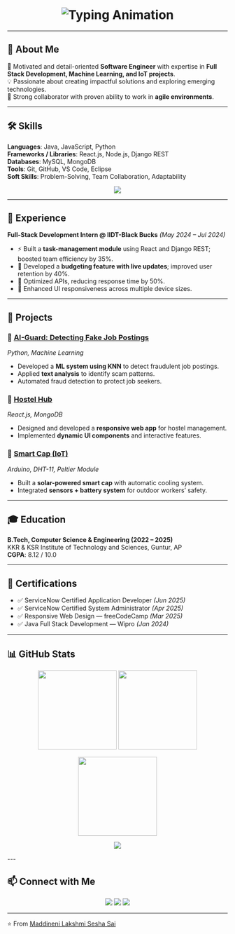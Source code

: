 <!-- Profile README for Maddineni Lakshmi Sesha Sai -->

<!-- Animated Header -->
<h1 align="center">
  <img src="https://readme-typing-svg.herokuapp.com?font=Roboto+Slab&size=26&duration=3000&pause=1000&color=00C7F7&center=true&vCenter=true&width=800&lines=Hi+👋,+I'm+Maddineni+Lakshmi+Sesha+Sai!;Software+Engineer+%7C+Full+Stack+Developer;Always+Learning+%26+Building+Innovations" alt="Typing Animation" />
</h1>

---

## 🚀 About Me  

🌟 Motivated and detail-oriented **Software Engineer** with expertise in **Full Stack Development, Machine Learning, and IoT projects**.  
💡 Passionate about creating impactful solutions and exploring emerging technologies.  
🤝 Strong collaborator with proven ability to work in **agile environments**.  

---

## 🛠️ Skills  

**Languages**: Java, JavaScript, Python  
**Frameworks / Libraries**: React.js, Node.js, Django REST  
**Databases**: MySQL, MongoDB  
**Tools**: Git, GitHub, VS Code, Eclipse  
**Soft Skills**: Problem-Solving, Team Collaboration, Adaptability  

<p align="center">
  <img src="https://skillicons.dev/icons?i=java,js,react,nodejs,python,mysql,mongodb,git,github,vscode,eclipse" />
</p>

---

## 💼 Experience  

**Full-Stack Development Intern @ IIDT-Black Bucks** *(May 2024 – Jul 2024)*  
- ⚡ Built a **task-management module** using React and Django REST; boosted team efficiency by 35%.  
- 💸 Developed a **budgeting feature with live updates**; improved user retention by 40%.  
- 🚀 Optimized APIs, reducing response time by 50%.  
- 📱 Enhanced UI responsiveness across multiple device sizes.  

---

## 📂 Projects  

### 🔹 [AI-Guard: Detecting Fake Job Postings](#)
*Python, Machine Learning*  
- Developed a **ML system using KNN** to detect fraudulent job postings.  
- Applied **text analysis** to identify scam patterns.  
- Automated fraud detection to protect job seekers.  

### 🔹 [Hostel Hub](#)
*React.js, MongoDB*  
- Designed and developed a **responsive web app** for hostel management.  
- Implemented **dynamic UI components** and interactive features.  

### 🔹 [Smart Cap (IoT)](#)
*Arduino, DHT-11, Peltier Module*  
- Built a **solar-powered smart cap** with automatic cooling system.  
- Integrated **sensors + battery system** for outdoor workers’ safety.  

---

## 🎓 Education  

**B.Tech, Computer Science & Engineering (2022 – 2025)**  
KKR & KSR Institute of Technology and Sciences, Guntur, AP  
**CGPA**: 8.12 / 10.0  

---

## 📜 Certifications  

- ✅ ServiceNow Certified Application Developer *(Jun 2025)*  
- ✅ ServiceNow Certified System Administrator *(Apr 2025)*  
- ✅ Responsive Web Design — freeCodeCamp *(Mar 2025)*  
- ✅ Java Full Stack Development — Wipro *(Jan 2024)*  

---

## 📊 GitHub Stats  

<p align="center">
  <img src="https://github-readme-stats.vercel.app/api?username=SeshaSai07&show_icons=true&theme=radical" height="180" />
  <img src="https://github-readme-stats.vercel.app/api/top-langs/?username=SeshaSai07&layout=compact&theme=radical" height="180" />
</p>

<p align="center">
  <img src="https://github-readme-streak-stats.herokuapp.com/?user=SeshaSai07&theme=radical&hide_border=false" height="180" />
</p>

<p align="center">
  <img src="https://github-readme-activity-graph.vercel.app/graph?username=SeshaSai07&bg_color=1a1b27&color=70a5fd&line=38bdae&point=ffffff&area=true&hide_border=true" />
</p>
---

## 📫 Connect with Me  

<p align="center">
  <a href="mailto:maddinenilakshmiseshasai@gmail.com"><img src="https://img.shields.io/badge/Email-D14836?style=for-the-badge&logo=gmail&logoColor=white"/></a>
  <a href="https://www.linkedin.com/in/lakshmi-sesha-sai-maddineni-688648257/"><img src="https://img.shields.io/badge/LinkedIn-0077B5?style=for-the-badge&logo=linkedin&logoColor=white"/></a>
  <a href="https://github.com/SeshaSai07"><img src="https://img.shields.io/badge/GitHub-000000?style=for-the-badge&logo=github&logoColor=white"/></a>
</p>

---

⭐️ From [Maddineni Lakshmi Sesha Sai](https://github.com/SeshaSai07)  

